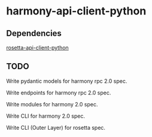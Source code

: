 # harmony-api-client-python

## Dependencies

[rosetta-api-client-python](https://github.com/blockjoe/rosetta-api-client-python)

## TODO

Write pydantic models for harmony rpc 2.0 spec.

Write endpoints for harmony rpc 2.0 spec.

Write modules for harmony 2.0 spec.

Write CLI for harmony 2.0 spec.

Write CLI (Outer Layer) for rosetta spec.
